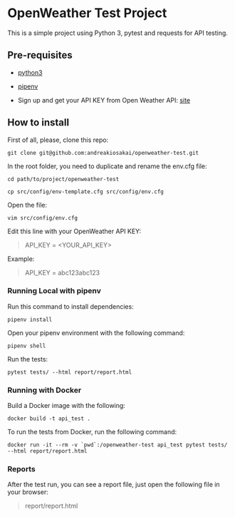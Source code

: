 # OpenWeather Test Project

 This is a simple project using Python 3, pytest and requests for API testing.
## Pre-requisites

 - [python3](https://www.python.org/downloads/)

 - [pipenv](https://pipenv.pypa.io/en/latest/)

 - Sign up and get your API KEY from Open Weather API:
[site](https://home.openweathermap.org/users/sign_in)
## How to install

First of all, please, clone this repo:

`git clone git@github.com:andreakiosakai/openweather-test.git`

In the root folder, you need to duplicate and rename the env.cfg file:

`cd path/to/project/openweather-test`

`cp src/config/env-template.cfg src/config/env.cfg`

Open the file:

`vim src/config/env.cfg`

Edit this line with your OpenWeather API KEY:
>API_KEY = <YOUR_API_KEY>

Example:
>API_KEY = abc123abc123

### Running Local with pipenv

Run this command to install dependencies:

`pipenv install`

Open your pipenv environment with the following command:

`pipenv shell`

Run the tests:

`pytest tests/ --html report/report.html`

### Running with Docker

Build a Docker image with the following:

`docker build -t api_test .`

To run the tests from Docker, run the following command:

``docker run -it --rm -v `pwd`:/openweather-test api_test pytest tests/ --html report/report.html``

### Reports

After the test run, you can see a report file, just open the following file in your browser:
>report/report.html
